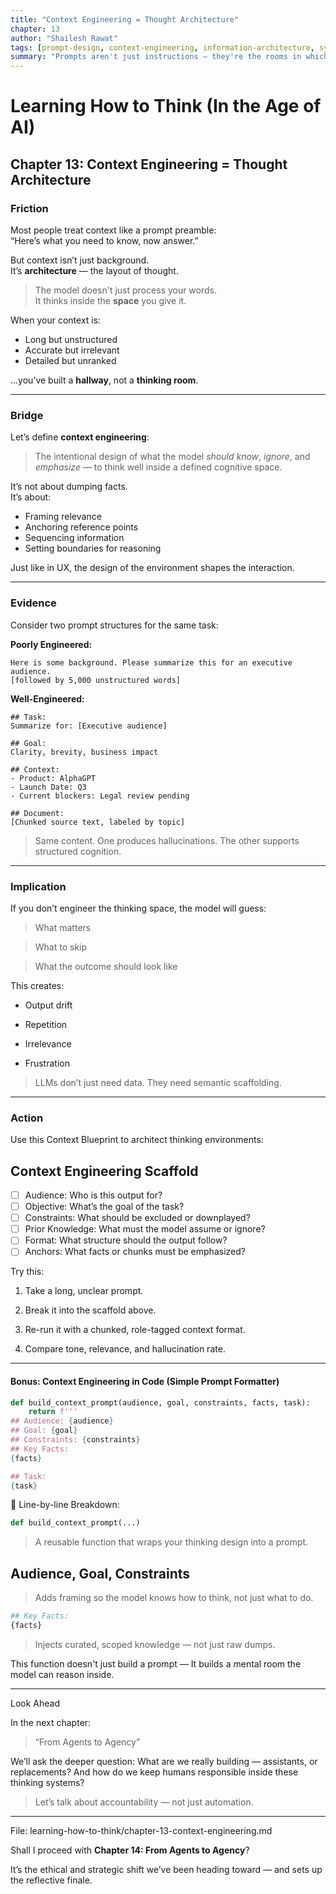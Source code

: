 ```yaml
---
title: "Context Engineering = Thought Architecture"
chapter: 13
author: "Shailesh Rawat"
tags: [prompt-design, context-engineering, information-architecture, system-thinking]
summary: "Prompts aren't just instructions — they're the rooms in which AI thinks. This chapter explores how to design context like an architect: with space, structure, and semantic flow."
---
```


# Learning How to Think (In the Age of AI)

## Chapter 13: Context Engineering = Thought Architecture

### Friction

Most people treat context like a prompt preamble:  
“Here’s what you need to know, now answer.”

But context isn’t just background.  
It’s **architecture** — the layout of thought.

> The model doesn't just process your words.  
> It thinks inside the **space** you give it.

When your context is:
- Long but unstructured  
- Accurate but irrelevant  
- Detailed but unranked

…you’ve built a **hallway**, not a **thinking room**.

---

### Bridge

Let’s define **context engineering**:

> The intentional design of what the model *should know*, *ignore*, and *emphasize* — to think well inside a defined cognitive space.

It’s not about dumping facts.  
It’s about:
- Framing relevance  
- Anchoring reference points  
- Sequencing information  
- Setting boundaries for reasoning

Just like in UX, the design of the environment shapes the interaction.

---

### Evidence

Consider two prompt structures for the same task:

**Poorly Engineered:**
```text
Here is some background. Please summarize this for an executive audience.
[followed by 5,000 unstructured words]
```

**Well-Engineered:**

```text
## Task:
Summarize for: [Executive audience]

## Goal:
Clarity, brevity, business impact

## Context:
- Product: AlphaGPT
- Launch Date: Q3
- Current blockers: Legal review pending

## Document:
[Chunked source text, labeled by topic]
```

> Same content.
> One produces hallucinations.
> The other supports structured cognition.


---

### Implication

If you don’t engineer the thinking space, the model will guess:

> What matters

> What to skip

> What the outcome should look like


This creates:

- Output drift

- Repetition

- Irrelevance

- Frustration


> LLMs don’t just need data.
They need semantic scaffolding.




---

### Action

Use this Context Blueprint to architect thinking environments:

## Context Engineering Scaffold

- [ ] Audience: Who is this output for?
- [ ] Objective: What’s the goal of the task?
- [ ] Constraints: What should be excluded or downplayed?
- [ ] Prior Knowledge: What must the model assume or ignore?
- [ ] Format: What structure should the output follow?
- [ ] Anchors: What facts or chunks must be emphasized?

Try this:

1. Take a long, unclear prompt.


2. Break it into the scaffold above.


3. Re-run it with a chunked, role-tagged context format.


4. Compare tone, relevance, and hallucination rate.




---

#### Bonus: Context Engineering in Code (Simple Prompt Formatter)

```python
def build_context_prompt(audience, goal, constraints, facts, task):
    return f'''
## Audience: {audience}
## Goal: {goal}
## Constraints: {constraints}
## Key Facts:
{facts}

## Task:
{task}
```

🧠 Line-by-line Breakdown:

```python
def build_context_prompt(...)
```

> A reusable function that wraps your thinking design into a prompt.



## Audience, Goal, Constraints

> Adds framing so the model knows how to think, not just what to do.

```python
## Key Facts:
{facts}
```

> Injects curated, scoped knowledge — not just raw dumps.



This function doesn't just build a prompt —
It builds a mental room the model can reason inside.


---

Look Ahead

In the next chapter:

> “From Agents to Agency”



We’ll ask the deeper question: What are we really building — assistants, or replacements?
And how do we keep humans responsible inside these thinking systems?

> Let’s talk about accountability — not just automation.




---

File: learning-how-to-think/chapter-13-context-engineering.md

Shall I proceed with **Chapter 14: From Agents to Agency**?

It’s the ethical and strategic shift we’ve been heading toward — and sets up the reflective finale.

